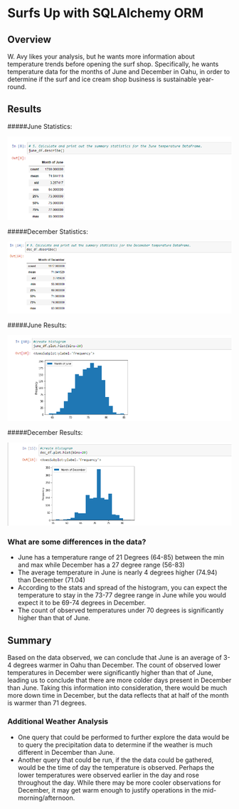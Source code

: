 # Surfs Up with SQLAlchemy ORM

## Overview
W. Avy likes your analysis, but he wants more information about temperature trends before opening the surf shop. Specifically, he wants temperature data for the months of June and December in Oahu, in order to determine if the surf and ice cream shop business is sustainable year-round.

## Results
#####June Statistics:

![image_name](./Resources/describe_june.png)

#####December Statistics:

![image_name](./Resources/describe_december.png)

#####June Results:

![image_name](./Resources/june_hist.png)

#####December Results:

![image_name](./Resources/dec_hist.png)

### What are some differences in the data?
* June has a temperature range of 21 Degrees (64-85) between the min and max while December has a 27 degree range (56-83)
* The average temperature in June is nearly 4 degrees higher (74.94) than December (71.04)
* According to the stats and spread of the histogram, you can expect the temperature to stay in the 73-77 degree range in June while you would expect it to be 69-74 degrees in December.
* The count of observed temperatures under 70 degrees is significantly higher than that of June.

## Summary
Based on the data observed, we can conclude that June is an average of 3-4 degrees warmer in Oahu than December.  The count of observed lower temperatures in December were significantly higher than that of June, leading us to conclude that there are more colder days present in December than June.  Taking this information into consideration, there would be much more down time in December, but the data reflects that at half of the month is warmer than 71 degrees.

### Additional Weather Analysis
* One query that could be performed to further explore the data would be to query the precipitation data to determine if the weather is much different in December than June.
* Another query that could be run, if the the data could be gathered, would be the time of day the temperature is observed.  Perhaps the lower temperatures were observed earlier in the day and rose throughout the day.  While there may be more cooler observations for December, it may get warm enough to justify operations in the mid-morning/afternoon.
